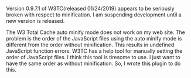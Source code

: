 Version 0.9.7.1 of W3TC(released 01/24/2019) appears to be seriously broken with
respect to minification. I am suspending development until a new version is
released.

The W3 Total Cache auto minify mode does not work on my web site. The problem
is the order of the JavaScript files using the auto minify mode is different
from the order without minification. This results in undefined JavaScript
function errors. W3TC has a help tool for manually setting the order of
JavaScript files. I think this tool is tiresome to use. I just want to have
the same order as without minification. So, I wrote this plugin to do this.
